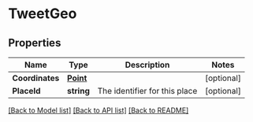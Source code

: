 # TweetGeo

## Properties

Name | Type | Description | Notes
------------ | ------------- | ------------- | -------------
**Coordinates** | [**Point**](Point.md) |  | [optional] 
**PlaceId** | **string** | The identifier for this place | [optional] 

[[Back to Model list]](../README.md#documentation-for-models) [[Back to API list]](../README.md#documentation-for-api-endpoints) [[Back to README]](../README.md)


